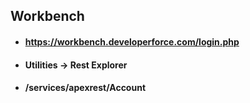 ## Workbench
- #### https://workbench.developerforce.com/login.php  
- #### Utilities ->  Rest Explorer
- #### /services/apexrest/Account